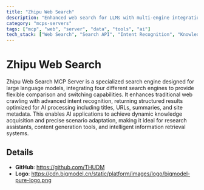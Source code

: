 ```yaml
---
title: "Zhipu Web Search"
description: "Enhanced web search for LLMs with multi-engine integration and intent recognition."
category: "mcps-servers"
tags: ["mcp", "web", "server", "data", "tools", "ai"]
tech_stack: ["Web Search", "Search API", "Intent Recognition", "Knowledge Retrieval"]
---
```


# Zhipu Web Search

Zhipu Web Search MCP Server is a specialized search engine designed for large language models, integrating four different search engines to provide flexible comparison and switching capabilities. It enhances traditional web crawling with advanced intent recognition, returning structured results optimized for AI processing including titles, URLs, summaries, and site metadata. This enables AI applications to achieve dynamic knowledge acquisition and precise scenario adaptation, making it ideal for research assistants, content generation tools, and intelligent information retrieval systems.

## Details

- **GitHub**: https://github.com/THUDM
- **Logo**: https://cdn.bigmodel.cn/static/platform/images/logo/bigmodel-pure-logo.png
